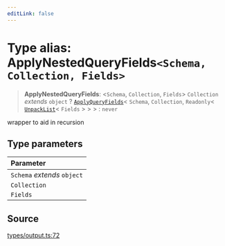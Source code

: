 ```yaml
---
editLink: false
---
```


# Type alias: ApplyNestedQueryFields`<Schema, Collection, Fields>`

> **ApplyNestedQueryFields**: \<`Schema`, `Collection`, `Fields`\> `Collection` _extends_ `object` ?
> [`ApplyQueryFields`](type-alias.ApplyQueryFields.md)\< `Schema`, `Collection`, `Readonly`\<
> [`UnpackList`](type-alias.UnpackList.md)\< `Fields` \> \> \> : `never`

wrapper to aid in recursion

## Type parameters

| Parameter                   |
| :-------------------------- |
| `Schema` _extends_ `object` |
| `Collection`                |
| `Fields`                    |

## Source

[types/output.ts:72](https://github.com/directus/directus/blob/7789a6c53/sdk/src/types/output.ts#L72)
